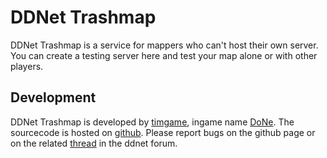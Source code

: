 # DDNet Trashmap
DDNet Trashmap is a service for mappers who can't host their own server.
You can create a testing server here and test your map alone or with other players.

## Development
DDNet Trashmap is developed by [timgame](https://github.com/timgame), ingame name [DoNe](http://forum.ddnet.tw/memberlist.php?mode=viewprofile&u=52).
The sourcecode is hosted on [github](https://github.com/timgame/DDNet-Trashmap).
Please report bugs on the github page or on the related [thread]() in the ddnet forum.
